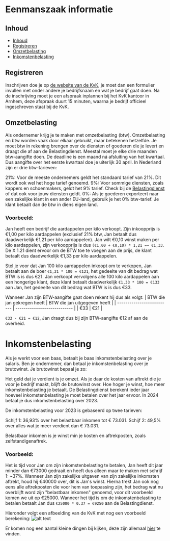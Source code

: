 # Eenmanszaak informatie

## Inhoud

- [Inhoud](#inhoud)
- [Registreren](#registreren)
- [Omzetbelasting](#omzetbelasting)
- [Inkomstenbelasting](#inkomstenbelasting)

## Registreren

Inschrijven doe je op [de website van de KvK](https://www.kvk.nl/inschrijven/), je moet dan een formulier invullen met onder andere je bedrijfsnaam en wat je bedrijf gaat doen. Na de inschrijving moet je een afspraak inplannen bij het KvK kantoor in Arnhem, deze afspraak duurt 15 minuten, waarna je bedrijf officieel ingeschreven staat bij de KvK.

## Omzetbelasting

Als ondernemer krijg je te maken met omzetbelasting (btw). Omzetbelasting en btw worden vaak door elkaar gebruikt, maar betekenen hetzelfde. Je moet btw in rekening brengen over de diensten of goederen die je levert en draagt die af aan de Belastingdienst. Meestal moet je elke drie maanden btw-aangifte doen. De deadline is een maand ná afsluiting van het kwartaal. Dus aangifte over het eerste kwartaal doe je uiterlijk 30 april.
In Nederland zijn er drie btw-tarieven:

21%: Voor de meeste ondernemers geldt het standaard tarief van 21%. Dit wordt ook wel het hoge tarief genoemd.
9%: Voor sommige diensten, zoals kappers en schoenmakers, geldt het 9% tarief. Check bij de [Belastingdienst](https://www.belastingdienst.nl/wps/wcm/connect/bldcontentnl/belastingdienst/zakelijk/btw/tarieven_en_vrijstellingen/diensten_9_btw/diensten_met_9_btw) of dat ook voor jouw diensten geldt.
0%: Als je goederen exporteert naar een zakelijke klant in een ander EU-land, gebruik je het 0% btw-tarief. Je klant betaalt dan de btw in diens eigen land.

### Voorbeeld:

Jan heeft een bedrijf die aardappelen per kilo verkoopt. Zijn inkoopprijs is €1,00 per kilo aardappelen (exclusief 21% btw, Jan betaalt dus daadwerkelijk €1,21 per kilo aardappelen). Jan wilt €0,10 winst maken per kilo aardappelen, zijn verkoopprijs is dus `(€1,00 + €0,10) * 1,21 =~ €1,33`. De X 1.21 dient ervoor om de BTW toe te voegen aan de prijs, de klant betaalt dus daadwerkelijk €1,33 per kilo aardappelen.

Stel je voor dat Jan 100 kilo aardappelen inkoopt om te verkopen, Jan betaalt aan de boer `€1,21 * 100 = €121`, het gedeelte van dit bedrag wat BTW is is dus €21. Jan verkoopt vervolgens alle 100 kilo aardappelen aan een hongerige klant, deze klant betaalt daadwerkelijk `€1,33 * 100 = €133` aan Jan, het gedeelte van dit bedrag wat BTW is is dus €33.

Wanneer Jan zijn BTW-aangifte gaat doen rekent hij dus als volgt:
| BTW die jan gekregen heeft | BTW die jan uitgegeven heeft |
| -------------------------- | ---------------------------- |
| €33 | €21 |

`€33 - €21 = €12`, Jan draagt dus bij zijn BTW-aangifte €12 af aan de overheid.

# Inkomstenbelasting

Als je werkt voor een baas, betaalt je baas inkomstenbelasting over je salaris. Ben je ondernemer, dan betaal je inkomstenbelasting over je brutowinst. Je brutowinst bepaal je zo:

Het geld dat je verdient is je omzet. Als je daar de kosten van aftrekt die je voor je bedrijf maakt, blijft de brutowinst over. Hoe hoger je winst, hoe meer inkomstenbelasting je betaalt. De Belastingdienst berekent ieder jaar hoeveel inkomstenbelasting je moet betalen over het jaar ervoor. In 2024 betaal je dus inkomstenbelasting over 2023.

De inkomstenbelasting voor 2023 is gebaseerd op twee tarieven:

Schijf 1: 36,93% over het belastbaar inkomen tot € 73.031.
Schijf 2: 49,5% over alles wat je meer verdient dan € 73.031.

Belastbaar inkomen is je winst min je kosten en aftrekposten, zoals zelfstandigenaftrek.

### Voorbeeld:

Het is tijd voor Jan om zijn inkomstenbelasting te betalen, Jan heeft dit jaar minder dan €73000 gedraait en heeft dus alleen maar te maken met schrijf 1: ~37%. Wanneer Jan zijn zakelijke uitgaven van zijn zakelijke inkomsten aftrekt, houd hij €40000 over, dit is Jan's winst. Hierna trekt Jan ook nog eens alle aftrekposten die voor hem van toepassing zijn, het bedrag wat nu overblijft word zijn "belastbaar inkomen" genoemd, voor dit voorbeeld komen we uit op €25000. Wanneer het tijd is om de inkomstenbelasting te betalen betaalt Jan dus `€25000 * 0.37 = €9250` aan de Belastingdienst.

Hieronder volgt een afbeelding van de KvK met nog een voorbeeld berekening:
![alt text](https://production-site-nl.kvk.bloomreach.cloud/binaries/content/gallery/kvkwebsite-nl/paginas/starten/svg-afbeeldingen/graph-rekenvoorbeeld-inkomsten-belasting.svg "KvK Afbeelding")

Er komen nog een aantal kleine dingen bij kijken, deze zijn allemaal [hier](https://www.kvk.nl/starten/alles-over-belastingen-voor-starters/) te vinden.
